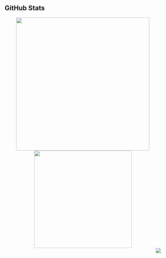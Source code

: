 ## GitHub Stats

<div align="center">

<img width="430" src="https://github-readme-stats.vercel.app/api?username=mromnes&theme=dark&show_icons=true&hide=stars" />

<img width="315" src="https://github-readme-stats.vercel.app/api/top-langs/?username=mromnes&langs_count=8&theme=dark&show_icons=true&hide=stars" />

<div />
  
<div align="right">
  <img src="https://komarev.com/ghpvc/?username=mromnes&&style=flat-square&color=blueviolet" align="right" />
</div>
